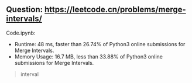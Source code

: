 ## Question: https://leetcode.cn/problems/merge-intervals/

Code.ipynb:
* Runtime: 48 ms, faster than 26.74% of Python3 online submissions for Merge Intervals.
* Memory Usage: 16.7 MB, less than 33.88% of Python3 online submissions for Merge Intervals.
> interval


